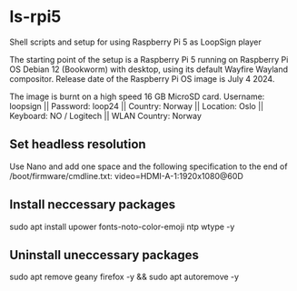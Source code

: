 # ls-rpi5
Shell scripts and setup for using Raspberry Pi 5 as LoopSign player

The starting point of the setup is a Raspberry Pi 5 running on Raspberry Pi OS Debian 12 (Bookworm) with desktop, using its default Wayfire Wayland compositor. Release date of the Raspberry Pi OS image is July 4 2024.

The image is burnt on a high speed 16 GB MicroSD card. Username: loopsign || Password: loop24 || Country: Norway || Location: Oslo || Keyboard: NO / Logitech || WLAN Country: Norway

## Set headless resolution
Use Nano and add one space and the following specification to the end of /boot/firmware/cmdline.txt:
video=HDMI-A-1:1920x1080@60D

## Install neccessary packages
sudo apt install upower fonts-noto-color-emoji ntp wtype -y

## Uninstall uneccessary packages
sudo apt remove geany firefox -y && sudo apt autoremove -y

